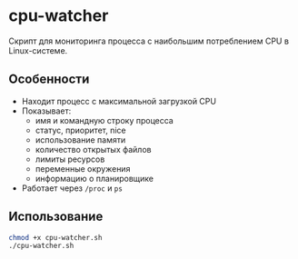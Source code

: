 # cpu-watcher

Скрипт для мониторинга процесса с наибольшим потреблением CPU в Linux-системе.

## Особенности

- Находит процесс с максимальной загрузкой CPU 
- Показывает:
  - имя и командную строку процесса
  - статус, приоритет, nice
  - использование памяти
  - количество открытых файлов
  - лимиты ресурсов
  - переменные окружения
  - информацию о планировщике
- Работает через `/proc` и `ps`

## Использование

```bash
chmod +x cpu-watcher.sh
./cpu-watcher.sh
